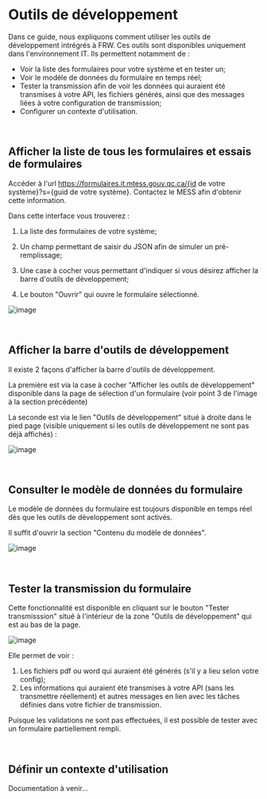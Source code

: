# Outils de développement
Dans ce guide, nous expliquons comment utiliser les outils de développement intrégrés à FRW. Ces outils sont disponibles uniquement dans l'environnement IT. Ils permettent notamment de :
- Voir la liste des formulaires pour votre système et en tester un;
- Voir le modèle de données du formulaire en temps réel;
- Tester la transmission afin de voir les données qui auraient été transmises à votre API, les fichiers générés, ainsi que des messages liées à votre configuration de transmission;
- Configurer un contexte d'utilisation. 


&nbsp;

## Afficher la liste de tous les formulaires et essais de formulaires
Accéder à l'url https://formulaires.it.mtess.gouv.qc.ca/{id de votre système}?s={guid de votre système}. Contactez le MESS afin d'obtenir cette information.

Dans cette interface vous trouverez :

1. La liste des formulaires de votre système;

1. Un champ permettant de saisir du JSON afin de simuler un pré-remplissage;

1. Une case à cocher vous permettant d'indiquer si vous désirez afficher la barre d'outils de développement;
   
1. Le bouton "Ouvrir" qui ouvre le formulaire sélectionné.

![image](https://user-images.githubusercontent.com/26974817/226038733-c88eb61c-7fcc-4b89-ad6d-e50b7b2c9d73.png)

&nbsp;

## Afficher la barre d'outils de développement

Il existe 2 façons d'afficher la barre d'outils de développement.

La première est via la case à cocher "Afficher les outils de développement" disponible dans la page de sélection d'un formulaire (voir point 3 de l'image à la section précédente)

La seconde est via le lien "Outils de développement" situé à droite dans le pied page (visible uniquement si les outils de développement ne sont pas déjà affichés) :

![image](https://user-images.githubusercontent.com/26974817/226039237-5595596a-8825-42cf-b0a6-34b2f36153e6.png)

&nbsp;

## Consulter le modèle de données du formulaire
Le modèle de données du formulaire est toujours disponible en temps réel dès que les outils de développement sont activés.

Il suffit d'ouvrir la section "Contenu du modèle de données".

![image](https://user-images.githubusercontent.com/26974817/226006712-698ace28-736f-48f0-b52f-e3088a139b3a.png)


&nbsp;

## Tester la transmission du formulaire
Cette fonctionnalité est disponible en cliquant sur le bouton "Tester transmisssion" situé à l'intérieur de la zone "Outils de développement" qui est au bas de la page.

![image](https://user-images.githubusercontent.com/26974817/226016145-376fccb1-0cdd-4d2e-83f0-60a2e6c00702.png)

Elle permet de voir :
1. Les fichiers pdf ou word qui auraient été générés (s'il y a lieu selon votre config);
2. Les informations qui auraient été transmises à votre API (sans les transmettre réellement) et autres messages en lien avec les tâches définies dans votre fichier de transmission.
 
Puisque les validations ne sont pas effectuées, il est possible de tester avec un formulaire partiellement rempli.


&nbsp;

## Définir un contexte d'utilisation

Documentation à venir... 

